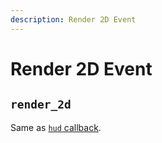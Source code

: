 ```yaml
---
description: Render 2D Event
---
```


# Render 2D Event

## `render_2d`

Same as [`hud` callback](../hud.md).
